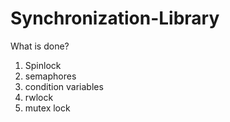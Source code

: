 # Synchronization-Library
What is done?
1. Spinlock
2. semaphores
3. condition variables
4. rwlock
5. mutex lock

